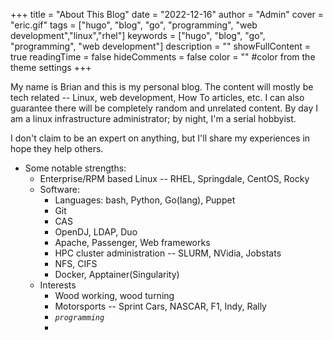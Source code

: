 +++
title = "About This Blog"
date = "2022-12-16"
author = "Admin"
cover = "eric.gif"
tags = ["hugo", "blog", "go", "programming", "web development","linux","rhel"]
keywords = ["hugo", "blog", "go", "programming", "web development"]
description = "" 
showFullContent = true
readingTime = false
hideComments = false
color = "" #color from the theme settings
+++

My name is Brian and this is my personal blog. The content will mostly be tech related -- Linux, web development, How To articles, etc. I can also guarantee there will be completely random and unrelated content. By day I am a linux infrastructure administrator; by night, I'm a serial hobbyist.

I don't claim to be an expert on anything, but I'll share my experiences in hope they help others.

* Some notable strengths:
  * Enterprise/RPM based Linux -- RHEL, Springdale, CentOS, Rocky
  * Software:
    * Languages: bash, Python, Go(lang), Puppet
    * Git
    * CAS
    * OpenDJ, LDAP, Duo
    * Apache, Passenger, Web frameworks
    * HPC cluster administration -- SLURM, NVidia, Jobstats
    * NFS, CIFS
    * Docker, Apptainer(Singularity)
  * Interests
    * Wood working, wood turning
    * Motorsports -- Sprint Cars, NASCAR, F1, Indy, Rally
    * _`programming`_
    * 

